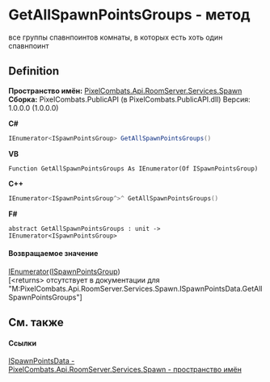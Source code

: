 # GetAllSpawnPointsGroups - метод


все группы спавнпоинтов комнаты, в которых есть хоть один спавнпоинт



## Definition
**Пространство имён:** <a href="0971793b-47eb-58b2-d7a8-6c570042d7d9">PixelCombats.Api.RoomServer.Services.Spawn</a>  
**Сборка:** PixelCombats.PublicAPI (в PixelCombats.PublicAPI.dll) Версия: 1.0.0.0 (1.0.0.0)

**C#**
``` C#
IEnumerator<ISpawnPointsGroup> GetAllSpawnPointsGroups()
```
**VB**
``` VB
Function GetAllSpawnPointsGroups As IEnumerator(Of ISpawnPointsGroup)
```
**C++**
``` C++
IEnumerator<ISpawnPointsGroup^>^ GetAllSpawnPointsGroups()
```
**F#**
``` F#
abstract GetAllSpawnPointsGroups : unit -> IEnumerator<ISpawnPointsGroup> 
```



#### Возвращаемое значение
<a href="https://learn.microsoft.com/dotnet/api/system.collections.generic.ienumerator-1" target="_blank" rel="noopener noreferrer">IEnumerator</a>(<a href="026709df-d5c6-d2ed-d995-84e15522be5c">ISpawnPointsGroup</a>)  
\[&lt;returns&gt; отсутствует в документации для "M:PixelCombats.Api.RoomServer.Services.Spawn.ISpawnPointsData.GetAllSpawnPointsGroups"\]

## См. также


#### Ссылки
<a href="4f94e01f-ee19-e078-1f04-9bdc618cd382">ISpawnPointsData - </a>  
<a href="0971793b-47eb-58b2-d7a8-6c570042d7d9">PixelCombats.Api.RoomServer.Services.Spawn - пространство имён</a>  
